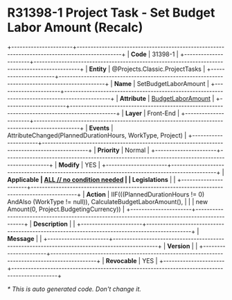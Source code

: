 ﻿---
erp.type: front-end-business-rule
erp.entity: Projects.Classic.ProjectTasks
---

# R31398-1 Project Task - Set Budget Labor Amount (Recalc)
+----------------------+----------------------------------------------------------------------------------------------+
| **Code**             | 31398-1                                                                                      |
+----------------------+----------------------------------------------------------------------------------------------+
| **Entity**           | @Projects.Classic.ProjectTasks                                                               |
+----------------------+----------------------------------------------------------------------------------------------+
| **Name**             | SetBudgetLaborAmount                                                                         |
+----------------------+----------------------------------------------------------------------------------------------+
| **Attribute**        | [BudgetLaborAmount](../entities/Projects.Classic.ProjectTasks.md#budgetlaboramount)          |
+----------------------+----------------------------------------------------------------------------------------------+
| **Layer**            | Front-End                                                                                    |
+----------------------+----------------------------------------------------------------------------------------------+
| **Events**           | AttributeChanged(PlannedDurationHours, WorkType, Project)                                    |
+----------------------+----------------------------------------------------------------------------------------------+
| **Priority**         | Normal                                                                                       |
+----------------------+----------------------------------------------------------------------------------------------+
| **Modify**           | YES                                                                                          |
+----------------------+----------------------------------------------------------------------------------------------+
| **Applicable         | [ALL // no condition needed](xref:applicable-legislations)                                   |
| Legislations**       |                                                                                              |
+----------------------+----------------------------------------------------------------------------------------------+
| **Action**           | IIF(((PlannedDurationHours != 0) AndAlso (WorkType != null)), CalculateBudgetLaborAmount(),  |
|                      | new Amount(0, Project.BudgetingCurrency))                                                    |
+----------------------+----------------------------------------------------------------------------------------------+
| **Description**      |                                                                                              |
+----------------------+----------------------------------------------------------------------------------------------+
| **Message**          |                                                                                              |
+----------------------+----------------------------------------------------------------------------------------------+
| **Version**          |                                                                                              |
+----------------------+----------------------------------------------------------------------------------------------+
| **Revocable**        | YES                                                                                          |
+----------------------+----------------------------------------------------------------------------------------------+

*\* This is auto generated code. Don't change it.*
